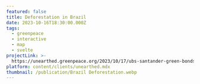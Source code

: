 ```yaml
---
featured: false
title: Deforestation in Brazil
date: 2023-10-16T18:30:00.000Z
tags:
  - greenpeace
  - interactive
  - map
  - svelte
projectLink: >-
  https://unearthed.greenpeace.org/2023/10/17/ubs-santander-green-bonds-deforesters-slave-labour-brazil/
platform: content/clients/unearthed.mdx
thumbnail: /publication/Brazil Deforestation.webp
---
```


